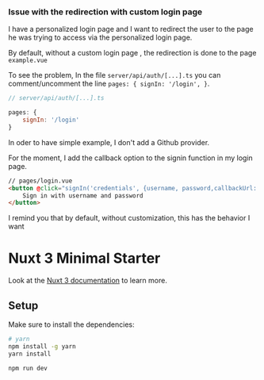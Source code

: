 ### Issue with the redirection with custom login page

I have a personalized login page and I want to redirect the user to the page he was trying to access via the
personalized login page.

By default, without a custom login page , the redirection is done to the page `example.vue`

To see the problem, In the file `server/api/auth/[...].ts` you can comment/uncomment the
line `pages: { signIn: '/login', }`.

```js
// server/api/auth/[...].ts

pages: {
    signIn: '/login'
}
```

In oder to have simple example, I don't add a Github provider.

For the moment, I add the callback option to the signin function in my login page.

```html
// pages/login.vue
<button @click="signIn('credentials', {username, password,callbackUrl:'/example' })">
    Sign in with username and password
</button>
```

I remind you that by default, without customization, this has the behavior I want

# Nuxt 3 Minimal Starter

Look at the [Nuxt 3 documentation](https://nuxt.com/docs/getting-started/introduction) to learn more.

## Setup

Make sure to install the dependencies:

```bash
# yarn
npm install -g yarn
yarn install
```

```bash
npm run dev
```











